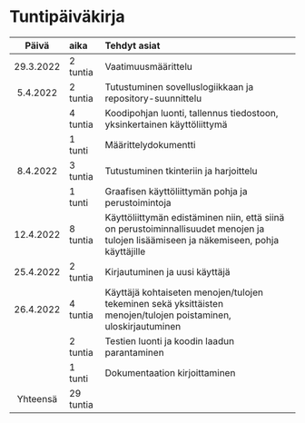 # Tuntipäiväkirja

|Päivä    |aika    |Tehdyt asiat|
|:-------:|:-------|:-----|
|29.3.2022|2 tuntia| Vaatimuusmäärittelu|
|5.4.2022|2 tuntia|  Tutustuminen sovelluslogiikkaan ja repository-suunnittelu|
|        |4 tuntia|  Koodipohjan luonti, tallennus tiedostoon, yksinkertainen käyttöliittymä|
|        |1 tunti |  Määrittelydokumentti|
|8.4.2022|3 tuntia| Tutustuminen tkinteriin ja harjoittelu|
|        |1 tunti | Graafisen käyttöliittymän pohja ja perustoimintoja|
|12.4.2022|8 tuntia| Käyttöliittymän edistäminen niin, että siinä on perustoiminnallisuudet menojen ja tulojen lisäämiseen ja näkemiseen, pohja käyttäjille|
|25.4.2022|2 tuntia| Kirjautuminen ja uusi käyttäjä |
|26.4.2022|4 tuntia| Käyttäjä kohtaiseten menojen/tulojen tekeminen sekä yksittäisten menojen/tulojen poistaminen, uloskirjautuminen |
|         |2 tuntia| Testien luonti ja koodin laadun parantaminen
|         |1 tunti | Dokumentaation kirjoittaminen |
|Yhteensä|29 tuntia|              |

